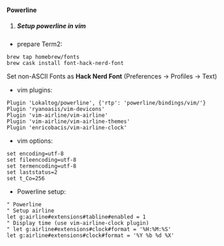 #### Powerline

1. ##### Setup powerline in vim
- prepare Term2:

```
brew tap homebrew/fonts
brew cask install font-hack-nerd-font
```

Set non-ASCII Fonts as **Hack Nerd Font** (Preferences -> Profiles -> Text)

- vim plugins:
```
Plugin 'Lokaltog/powerline', {'rtp': 'powerline/bindings/vim/'}
Plugin 'ryanoasis/vim-devicons'
Plugin 'vim-airline/vim-airline'
Plugin 'vim-airline/vim-airline-themes'
Plugin 'enricobacis/vim-airline-clock'
```

- vim options:
```
set encoding=utf-8
set fileencoding=utf-8
set termencoding=utf-8
set laststatus=2
set t_Co=256
```

- Powerline setup:
```
" Powerline
" Setup airline
let g:airline#extensions#tabline#enabled = 1
" Display time (use vim-airline-clock plugin)
" let g:airline#extensions#clock#format = '%H:%M:%S'
let g:airline#extensions#clock#format = '%Y %b %d %X'   
```
